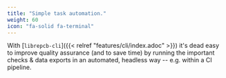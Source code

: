 ```yaml
---
title: "Simple task automation."
weight: 60
icon: "fa-solid fa-terminal"
---
```


With [`librepcb-cli`]({{< relref "features/cli/index.adoc" >}}) it's dead
easy to improve quality assurance (and to save time) by running the
important checks & data exports in an automated, headless way -- e.g.
within a CI pipeline.
